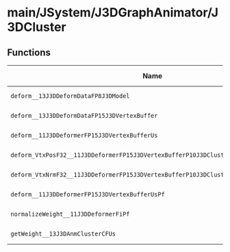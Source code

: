 # main/JSystem/J3DGraphAnimator/J3DCluster

## Functions

| Name | Address | Match % |
|------|---------|---------|
| `deform__13J3DDeformDataFP8J3DModel` | `0x804379EC` | :x: (0.0%) |
| `deform__13J3DDeformDataFP15J3DVertexBuffer` | `0x804379F4` | :x: (0.0%) |
| `deform__11J3DDeformerFP15J3DVertexBufferUs` | `0x80437ABC` | :x: (0.0%) |
| `deform_VtxPosF32__11J3DDeformerFP15J3DVertexBufferP10J3DClusterP13J3DClusterKeyPf` | `0x80437BA0` | :x: (0.0%) |
| `deform_VtxNrmF32__11J3DDeformerFP15J3DVertexBufferP10J3DClusterP13J3DClusterKeyPf` | `0x80437D0C` | :x: (0.0%) |
| `deform__11J3DDeformerFP15J3DVertexBufferUsPf` | `0x80438254` | :x: (0.0%) |
| `normalizeWeight__11J3DDeformerFiPf` | `0x80438364` | :x: (0.0%) |
| `getWeight__13J3DAnmClusterCFUs` | `0x804383C0` | :x: (0.0%) |